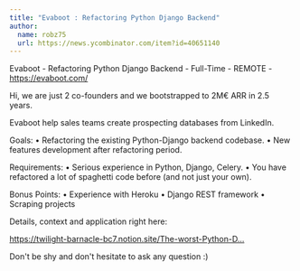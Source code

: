 ```yaml
---
title: "Evaboot : Refactoring Python Django Backend"
author:
  name: robz75
  url: https://news.ycombinator.com/item?id=40651140
---
```

Evaboot - Refactoring Python Django Backend - Full-Time - REMOTE - <a href="https:&#x2F;&#x2F;evaboot.com&#x2F;" rel="nofollow">https:&#x2F;&#x2F;evaboot.com&#x2F;</a>

Hi, we are just 2 co-founders and we bootstrapped to 2M€ ARR in 2.5 years.

Evaboot help sales teams create prospecting databases from LinkedIn.

Goals:
 • Refactoring the existing Python-Django backend codebase.
 • New features development after refactoring period.

Requirements:
 • Serious experience in Python, Django, Celery.
 • You have refactored a lot of spaghetti code before (and not just your own).

Bonus Points:
 • Experience with Heroku
 • Django REST framework
 • Scraping projects

Details, context and application right here:

<a href="https:&#x2F;&#x2F;twilight-barnacle-bc7.notion.site&#x2F;The-worst-Python-Django-backend-refactoring-mission-of-all-time-a8a52a72f6b84f639307eb64467b5811" rel="nofollow">https:&#x2F;&#x2F;twilight-barnacle-bc7.notion.site&#x2F;The-worst-Python-D...</a>

Don&#x27;t be shy and don&#x27;t hesitate to ask any question :)
